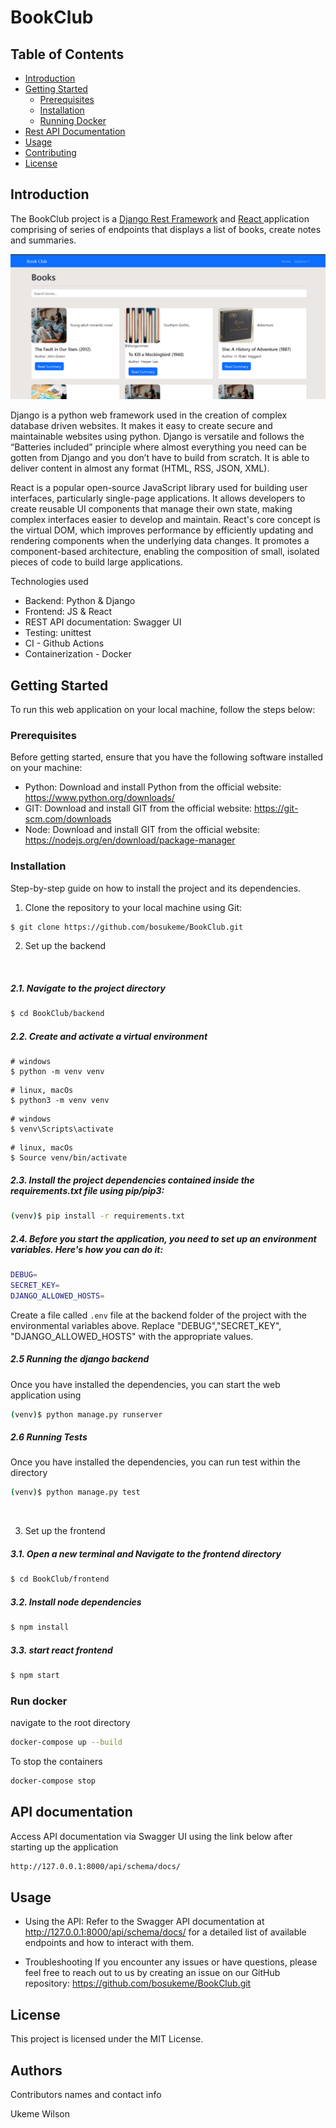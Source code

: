 # BookClub

## Table of Contents

- [Introduction](#introduction)
- [Getting Started](#getting-started)
  - [Prerequisites](#prerequisites)
  - [Installation](#installation)
  - [Running Docker](#run-docker)
- [Rest API Documentation](#api-documentation)
- [Usage](#usage)
- [Contributing](#contributing)
- [License](#license)


## Introduction
 The BookClub project is a <a href="https://www.django-rest-framework.org/">Django Rest Framework</a> and <a href="https://react.dev/"> React </a> application comprising of series of endpoints that displays a list of books, create notes and summaries. 

 ![Home](image.png)

Django is a python web framework used in the creation of complex database driven websites. It makes it easy to create secure and maintainable websites using python.
Django is versatile and follows the “Batteries included” principle where almost everything you need can be gotten from Django and you don’t have to build from scratch. It is able to deliver content in almost any format (HTML, RSS, JSON, XML).


React is a popular open-source JavaScript library used for building user interfaces, particularly single-page applications. It allows developers to create reusable UI components that manage their own state, making complex interfaces easier to develop and maintain. React's core concept is the virtual DOM, which improves performance by efficiently updating and rendering components when the underlying data changes. It promotes a component-based architecture, enabling the composition of small, isolated pieces of code to build large applications.


Technologies used

- Backend: Python & Django
- Frontend: JS & React
- REST API documentation: Swagger UI
- Testing: unittest
- CI - Github Actions
- Containerization - Docker


## Getting Started

To run this web application on your local machine, follow the steps below:

### Prerequisites

Before getting started, ensure that you have the following software installed on your machine:

- Python: Download and install Python from the official website: https://www.python.org/downloads/
- GIT: Download and install GIT from the official website: https://git-scm.com/downloads
- Node: Download and install GIT from the official website: https://nodejs.org/en/download/package-manager

### Installation

Step-by-step guide on how to install the project and its dependencies.

1. Clone the repository to your local machine using Git:

```bash
$ git clone https://github.com/bosukeme/BookClub.git
```

2. Set up the backend
<br>

##### 2.1. Navigate to the project directory

```bash
$ cd BookClub/backend
```


##### 2.2. Create and activate a virtual environment

```
# windows
$ python -m venv venv
```

```
# linux, macOs
$ python3 -m venv venv
```

```
# windows
$ venv\Scripts\activate
```
```
# linux, macOs
$ Source venv/bin/activate
```

##### 2.3. Install the project dependencies contained inside the requirements.txt file using pip/pip3:

```bash
(venv)$ pip install -r requirements.txt
```

##### 2.4. Before you start the application, you need to set up an environment variables. Here's how you can do it:

```bash
DEBUG=
SECRET_KEY=
DJANGO_ALLOWED_HOSTS=
```

Create a file called `.env` file at the backend folder of the project with the environmental variables above. Replace "DEBUG","SECRET_KEY", "DJANGO_ALLOWED_HOSTS" with the appropriate values.


##### 2.5 Running the django backend

Once you have installed the dependencies, you can start the web application using
 
```bash
(venv)$ python manage.py runserver
```


##### 2.6 Running Tests

Once you have installed the dependencies, you can run test within the directory

```bash
(venv)$ python manage.py test
```
<br>

3. Set up the frontend

##### 3.1. Open a new terminal and Navigate to the frontend directory

```bash
$ cd BookClub/frontend
```

##### 3.2. Install node dependencies

```bash
$ npm install
```

##### 3.3. start react frontend

```bash
$ npm start
```

### Run docker

navigate to the root directory

```bash
docker-compose up --build
```

To stop the containers

```bash
docker-compose stop
```

## API documentation

Access API documentation via Swagger UI using the link below after starting up the application

```bash
http://127.0.0.1:8000/api/schema/docs/
```

## Usage
- Using the API: Refer to the Swagger API documentation at http://127.0.0.1:8000/api/schema/docs/ for a detailed list of available endpoints and how to interact with them.

- Troubleshooting
  If you encounter any issues or have questions, please feel free to reach out to us by creating an issue on our GitHub repository: https://github.com/bosukeme/BookClub.git


## License

This project is licensed under the MIT License.

## Authors

Contributors names and contact info

Ukeme Wilson

